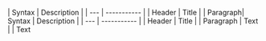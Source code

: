 | Syntax | Description | | --- | ----------- | | Header | Title | | Paragraph| Syntax | Description |
| --- | ----------- |
| Header | Title |
| Paragraph | Text | | Text 

